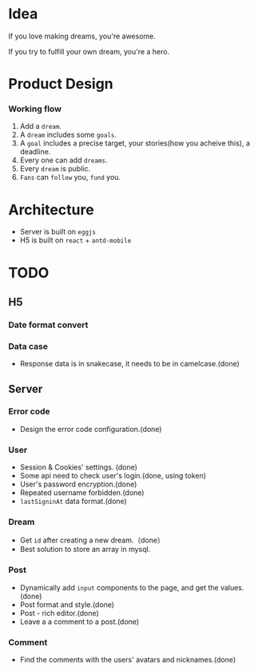 # Idea

If you love making dreams, you're awesome.

If you try to fulfill your own dream, you're a hero. 



# Product Design

### Working flow
1. Add a `dream`.
2. A `dream` includes some `goals`.
3. A `goal` includes a precise target, your stories(how you acheive this), a deadline.
4. Every one can add `dreams`.
5. Every `dream` is public.
6. `Fans` can `follow` you, `fund` you.


# Architecture
* Server is built on `eggjs`
* H5 is built on `react` + `antd-mobile`

# TODO

## H5

### Date format convert

### Data case
* Response data is in snakecase, it needs to be in camelcase.(done)

## Server

### Error code
* Design the error code configuration.(done)

### User
* Session & Cookies' settings. (done)
* Some api need to check user's login.(done, using token)
* User's password encryption.(done)
* Repeated username forbidden.(done)
* `lastSigninAt` data format.(done)

### Dream
* Get `id` after creating a new dream.（done）
* Best solution to store an array in mysql.

### Post
* Dynamically add `input` components to the page, and get the values.(done)
* Post format and style.(done)
* Post - rich editor.(done)
* Leave a a comment to a post.(done)


### Comment
* Find the comments with the users' avatars and nicknames.(done)